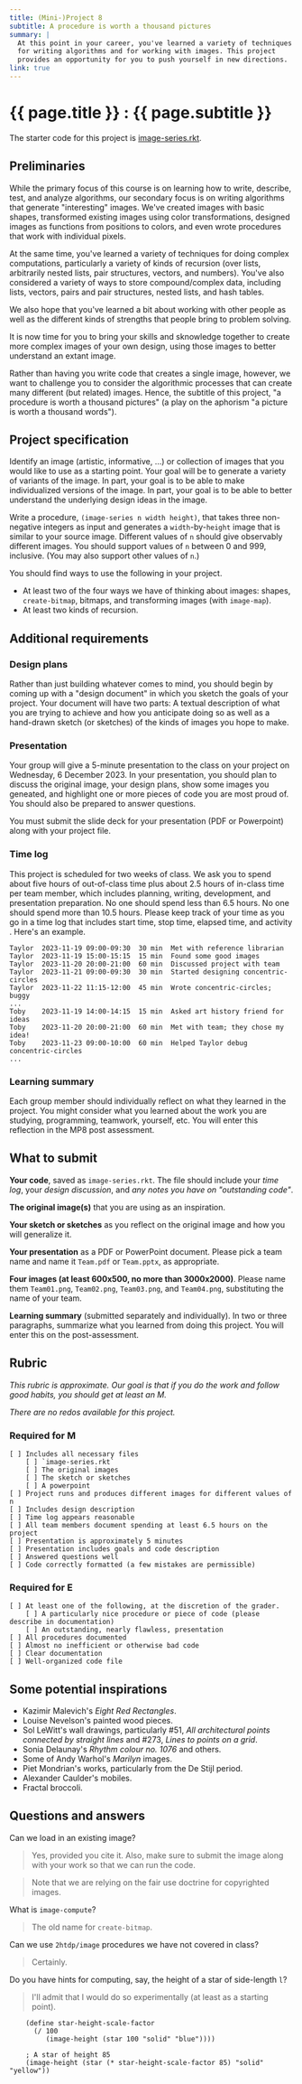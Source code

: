 ```yaml
---
title: (Mini-)Project 8
subtitle: A procedure is worth a thousand pictures
summary: |
  At this point in your career, you've learned a variety of techniques
  for writing algorithms and for working with images. This project
  provides an opportunity for you to push yourself in new directions.
link: true
---
```

# {{ page.title }} : {{ page.subtitle }}

The starter code for this project is [image-series.rkt](../code/mps/image-series.rkt).

Preliminaries
-------------

While the primary focus of this course is on learning how to write, describe, test, and analyze algorithms, our secondary focus is on writing algorithms that generate "interesting" images. We've created images with basic shapes, transformed existing images using color transformations, designed images as functions from positions to colors, and even wrote procedures that work with individual pixels.

At the same time, you've learned a variety of techniques for doing complex computations, particularly a variety of kinds of recursion (over lists, arbitrarily nested lists, pair structures, vectors, and numbers). You've also considered a variety of ways to store compound/complex data, including lists, vectors, pairs and pair structures, nested lists, and hash tables.

We also hope that you've learned a bit about working with other people as well as the different kinds of strengths that people bring to problem solving.

It is now time for you to bring your skills and sknowledge together to create more complex images of your own design, using those images to better understand an extant image.

Rather than having you write code that creates a single image, however, we want to challenge you to consider the algorithmic processes that can create many different (but related) images. Hence, the subtitle of this project, "a procedure is worth a thousand pictures" (a play on the aphorism "a picture is worth a thousand words").

Project specification
---------------------

Identify an image (artistic, informative, ...) or collection of images that you would like to use as a starting point. Your goal will be to generate a variety of variants of the image. In part, your goal is to be able to make individualized versions of the image. In part, your goal is to be able to better understand the underlying design ideas in the image.

Write a procedure, `(image-series n width height)`, that takes three non-negative integers as input and generates a `width`-by-`height` image that is similar to your source image. Different values of `n` should give observably different images. You should support values of `n` between 0 and 999, inclusive. (You may also support other values of `n`.)

You should find ways to use the following in your project.

* At least two of the four ways we have of thinking about images: shapes, `create-bitmap`, bitmaps, and transforming images (with `image-map`).
* At least two kinds of recursion.

Additional requirements
-----------------------

### Design plans

Rather than just building whatever comes to mind, you should begin by coming up with a "design document" in which you sketch the goals of your project. Your document will have two parts: A textual description of what you are trying to achieve and how you anticipate doing so as well as a hand-drawn sketch (or sketches) of the kinds of images you hope to make.

### Presentation

Your group will give a 5-minute presentation to the class on your project on Wednesday, 6 December 2023. In your presentation, you should plan to discuss the original image, your design plans, show some images you geneated, and highlight one or more pieces of code you are most proud of. You should also be prepared to answer questions.

You must submit the slide deck for your presentation (PDF or Powerpoint) along with your project file.

### Time log

This project is scheduled for two weeks of class. We ask you to spend about five hours of out-of-class time plus about 2.5 hours of in-class time per team member, which includes planning, writing, development, and presentation preparation. No one should spend less than 6.5 hours. No one should spend more than 10.5 hours. Please keep track of your time as you go in a time log that includes start time, stop time, elapsed time, and activity . Here's an example.

```
Taylor  2023-11-19 09:00-09:30  30 min  Met with reference librarian 
Taylor  2023-11-19 15:00-15:15  15 min  Found some good images
Taylor  2023-11-20 20:00-21:00  60 min  Discussed project with team
Taylor  2023-11-21 09:00-09:30  30 min  Started designing concentric-circles
Taylor  2023-11-22 11:15-12:00  45 min  Wrote concentric-circles; buggy
...
Toby    2023-11-19 14:00-14:15  15 min  Asked art history friend for ideas
Toby    2023-11-20 20:00-21:00  60 min  Met with team; they chose my idea!
Toby    2023-11-23 09:00-10:00  60 min  Helped Taylor debug concentric-circles
...
```

### Learning summary

Each group member should individually reflect on what they learned in the project.  You might consider what you learned about the work you are studying, programming, teamwork, yourself, etc.  You will enter this reflection in the MP8 post assessment.

What to submit
--------------

**Your code**, saved as `image-series.rkt`. The file should include your _time log_, your _design discussion_, and _any notes you have on "outstanding code"_.

**The original image(s)** that you are using as an inspiration.

**Your sketch or sketches** as you reflect on the original image and how you will generalize it.

**Your presentation** as a PDF or PowerPoint document. Please pick a team name and name it `Team.pdf` or `Team.pptx`, as appropriate.

**Four images (at least 600x500, no more than 3000x2000)**. Please name them `Team01.png`, `Team02.png`, `Team03.png`, and `Team04.png`, substituting the name of your team.

**Learning summary** (submitted separately and individually). In two or three paragraphs, summarize what you learned from doing this project.  You will enter this on the post-assessment.

Rubric
------

_This rubric is approximate. Our goal is that if you do the work and follow good habits, you should get at least an M._

_There are no redos available for this project._

### Required for M

```
[ ] Includes all necessary files 
    [ ] `image-series.rkt`
    [ ] The original images
    [ ] The sketch or sketches
    [ ] A powerpoint
[ ] Project runs and produces different images for different values of n
[ ] Includes design description
[ ] Time log appears reasonable
[ ] All team members document spending at least 6.5 hours on the project
[ ] Presentation is approximately 5 minutes
[ ] Presentation includes goals and code description
[ ] Answered questions well
[ ] Code correctly formatted (a few mistakes are permissible)
```

### Required for E

```
[ ] At least one of the following, at the discretion of the grader.
    [ ] A particularly nice procedure or piece of code (please describe in documentation)
    [ ] An outstanding, nearly flawless, presentation
[ ] All procedures documented
[ ] Almost no inefficient or otherwise bad code
[ ] Clear documentation
[ ] Well-organized code file
```

Some potential inspirations
---------------------------

* Kazimir Malevich's _Eight Red Rectangles_.
* Louise Nevelson's painted wood pieces.
* Sol LeWitt's wall drawings, particularly #51, _All architectural points connected by straight lines_ and #273, _Lines to points on a grid_.
* Sonia Delaunay's _Rhythm colour no. 1076_ and others.
* Some of Andy Warhol's _Marilyn_ images.
* Piet Mondrian's works, particularly from the De Stijl period.
* Alexander Caulder's mobiles.
* Fractal broccoli.

Questions and answers
---------------------

Can we load in an existing image?

> Yes, provided you cite it. Also, make sure to submit the image along
  with your work so that we can run the code.

> Note that we are relying on the fair use doctrine for copyrighted
  images.

What is `image-compute`?

> The old name for `create-bitmap`.

Can we use `2htdp/image` procedures we have not covered in class?

> Certainly.

Do you have hints for computing, say, the height of a star of side-length `l`?

> I'll admit that I would do so experimentally (at least as a starting
  point).

        (define star-height-scale-factor 
          (/ 100
             (image-height (star 100 "solid" "blue"))))

        ; A star of height 85
        (image-height (star (* star-height-scale-factor 85) "solid" "yellow"))
